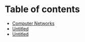 # Table of contents

* [Computer Networks](README.md)
* [Untitled](untitled.md)
* [Untitled](untitled-1.md)


